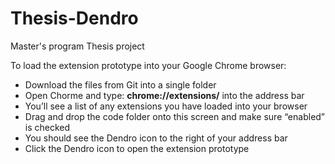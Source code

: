 # Thesis-Dendro
Master's program Thesis project

To load the extension prototype into your Google Chrome browser:</ul>
<ul>
<li>Download the files from Git into a single folder</li>
<li>Open Chorme and type: <b>chrome://extensions/</b> into the address bar</li>
<li>You’ll see a list of any extensions you have loaded into your browser</li>
<li>Drag and drop the code folder onto this screen and make sure
“enabled” is checked</li>
<li>You should see the Dendro icon to the right of your address bar</li>
<li>Click the Dendro icon to open the extension prototype</li>
